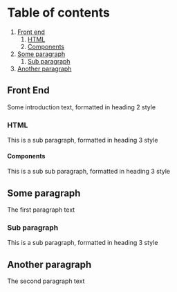 # Table of contents
1. [Front end](#frontend)
    1. [HTML](#subparagraph1)
      1. [Components](#subsubparagraph1)
2. [Some paragraph](#paragraph1)
    1. [Sub paragraph](#subparagraph2)
3. [Another paragraph](#paragraph2)

## Front End <a name="frontend"></a>
Some introduction text, formatted in heading 2 style
### HTML <a name="subparagraph1"></a>
This is a sub paragraph, formatted in heading 3 style
#### Components <a name="subsubparagraph1"></a>
This is a sub sub paragraph, formatted in heading 3 style

## Some paragraph <a name="paragraph1"></a>
The first paragraph text

### Sub paragraph <a name="subparagraph1"></a>
This is a sub paragraph, formatted in heading 3 style

## Another paragraph <a name="paragraph2"></a>
The second paragraph text
